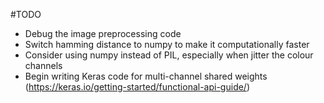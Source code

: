 #TODO
- Debug the image preprocessing code
- Switch hamming distance to numpy to make it computationally faster
- Consider using numpy instead of PIL, especially when jitter the colour
channels
- Begin writing Keras code for multi-channel shared weights (https://keras.io/getting-started/functional-api-guide/)
